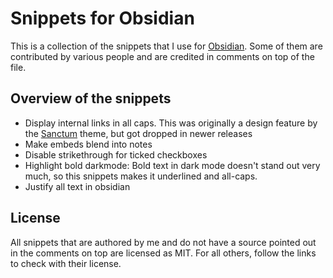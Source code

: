 # Snippets for Obsidian

This is a collection of the snippets that I use for [Obsidian][obsidian].
Some of them are contributed by various people and are credited in comments
on top of the file.

## Overview of the snippets

* Display internal links in all caps. This was
  originally a design feature by the [Sanctum][sanctum] theme, but got dropped in
  newer releases
* Make embeds blend into notes
* Disable strikethrough for ticked checkboxes
* Highlight bold darkmode: Bold text in dark mode doesn't stand out very much, so
  this snippets makes it underlined and all-caps.
* Justify all text in obsidian


[obsidian]: https://obsidian.md/
[sanctum]: https://github.com/jdanielmourao/obsidian-sanctum/

## License

All snippets that are authored by me and do not have a source pointed out in the
comments on top are licensed as MIT. For all others, follow the links to check
with their license.
